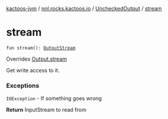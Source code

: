 [kactoos-jvm](../../index.md) / [nnl.rocks.kactoos.io](../index.md) / [UncheckedOutput](index.md) / [stream](./stream.md)

# stream

`fun stream(): `[`OutputStream`](http://docs.oracle.com/javase/8/docs/api/java/io/OutputStream.html)

Overrides [Output.stream](../../nnl.rocks.kactoos/-output/stream.md)

Get write access to it.

### Exceptions

`IOException` - If something goes wrong

**Return**
InputStream to read from

